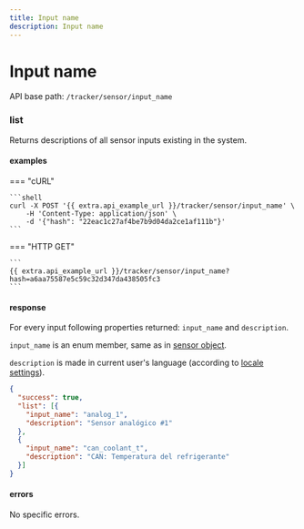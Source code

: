 ```yaml
---
title: Input name
description: Input name
---
```


# Input name

API base path: `/tracker/sensor/input_name`

### list

Returns descriptions of all sensor inputs existing in the system. 

#### examples

=== "cURL"

    ```shell
    curl -X POST '{{ extra.api_example_url }}/tracker/sensor/input_name' \
        -H 'Content-Type: application/json' \ 
        -d '{"hash": "22eac1c27af4be7b9d04da2ce1af111b"}'
    ```

=== "HTTP GET"

    ```
    {{ extra.api_example_url }}/tracker/sensor/input_name?hash=a6aa75587e5c59c32d347da438505fc3
    ```

#### response

For every input following properties returned: `input_name` and `description`.

`input_name` is an enum member, same as in [sensor object](./index.md).

`description` is made in current user's language (according to [locale settings](../../../commons/user/settings/index.md)).

```json
{
  "success": true,
  "list": [{
    "input_name": "analog_1", 
    "description": "Sensor analógico #1"
  },
  {
    "input_name": "can_coolant_t",
	"description": "CAN: Temperatura del refrigerante"
  }]
}
```

#### errors

No specific errors.
